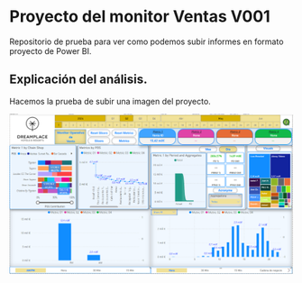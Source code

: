 # Proyecto del monitor Ventas V001

Repositorio de prueba para ver como podemos subir informes en formato proyecto de Power BI. 

## Explicación del análisis.

Hacemos la prueba de subir una imagen del proyecto. 

![alt text](image.png)